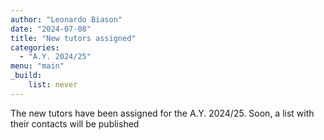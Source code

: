 ```yaml
---
author: "Leonardo Biason"
date: "2024-07-08"
title: "New tutors assigned"
categories:
  - "A.Y. 2024/25"
menu: "main"
_build:
    list: never
---
```


The new tutors have been assigned for the A.Y. 2024/25. Soon, a list with their contacts will be published
